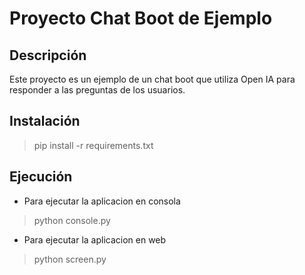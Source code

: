 # Proyecto Chat Boot de Ejemplo

## Descripción
Este proyecto es un ejemplo de un chat boot que utiliza Open IA para responder a las preguntas de los usuarios.

## Instalación
> pip install -r requirements.txt

## Ejecución
- Para ejecutar la aplicacion en consola
> python console.py

- Para ejecutar la aplicacion en web
> python screen.py